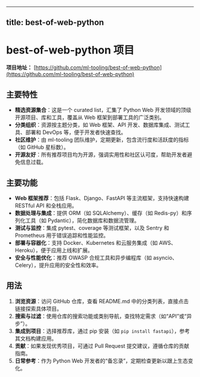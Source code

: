 
---
title: best-of-web-python
---

# best-of-web-python 项目

**项目地址：** [https://github.com/ml-tooling/best-of-web-python](https://github.com/ml-tooling/best-of-web-python)

## 主要特性
- **精选资源集合**：这是一个 curated list，汇集了 Python Web 开发领域的顶级开源项目、库和工具，覆盖从 Web 框架到部署工具的广泛类别。
- **分类组织**：资源按主题分类，如 Web 框架、API 开发、数据库集成、测试工具、部署和 DevOps 等，便于开发者快速查找。
- **社区维护**：由 ml-tooling 团队维护，定期更新，包含流行度和活跃度的指标（如 GitHub 星标数）。
- **开源友好**：所有推荐项目均为开源，强调实用性和社区认可度，帮助开发者避免信息过载。

## 主要功能
- **Web 框架推荐**：包括 Flask、Django、FastAPI 等主流框架，支持快速构建 RESTful API 和全栈应用。
- **数据处理与集成**：提供 ORM（如 SQLAlchemy）、缓存（如 Redis-py）和序列化工具（如 Pydantic），简化数据库和数据流管理。
- **测试与监控**：集成 pytest、coverage 等测试框架，以及 Sentry 和 Prometheus 用于错误追踪和性能监控。
- **部署与容器化**：支持 Docker、Kubernetes 和云服务集成（如 AWS、Heroku），便于应用上线和扩展。
- **安全与性能优化**：推荐 OWASP 合规工具和异步编程库（如 asyncio、Celery），提升应用的安全性和效率。

## 用法
1. **浏览资源**：访问 GitHub 仓库，查看 README.md 中的分类列表，直接点击链接探索具体项目。
2. **搜索与过滤**：使用仓库的搜索功能或类别导航，查找特定需求（如“API”或“异步”）。
3. **集成到项目**：选择推荐库，通过 pip 安装（如 `pip install fastapi`），参考其文档构建应用。
4. **贡献**：如果发现优秀项目，可通过 Pull Request 提交建议，遵循仓库的贡献指南。
5. **日常参考**：作为 Python Web 开发者的“备忘录”，定期检查更新以跟上生态变化。